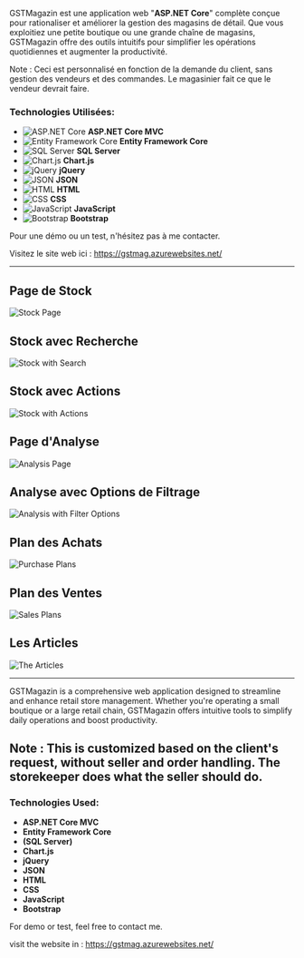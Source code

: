 
GSTMagazin est une application web "**ASP.NET Core**"  complète conçue pour rationaliser et améliorer la gestion des magasins de détail. Que vous exploitiez une petite boutique ou une grande chaîne de magasins, GSTMagazin offre des outils intuitifs pour simplifier les opérations quotidiennes et augmenter la productivité.  


Note : Ceci est personnalisé en fonction de la demande du client, sans gestion des vendeurs et des commandes. Le magasinier fait ce que le vendeur devrait faire.  

### Technologies Utilisées:


- ![ASP.NET Core](https://img.shields.io/badge/Framework-ASP.NET%20Core-blue.svg) **ASP.NET Core MVC**  
- ![Entity Framework Core](https://img.shields.io/badge/ORM-Entity%20Framework%20Core-green.svg) **Entity Framework Core**  
- ![SQL Server](https://img.shields.io/badge/Database-SQL%20Server-red.svg) **SQL Server**  
- ![Chart.js](https://img.shields.io/badge/Visualization-Chart.js-orange.svg) **Chart.js**  
- ![jQuery](https://img.shields.io/badge/Library-jQuery-lightgrey.svg) **jQuery**  
- ![JSON](https://img.shields.io/badge/Data-JSON-yellow.svg) **JSON**  
- ![HTML](https://img.shields.io/badge/Markup-HTML-blue.svg) **HTML**  
- ![CSS](https://img.shields.io/badge/Style-CSS-blueviolet.svg) **CSS**  
- ![JavaScript](https://img.shields.io/badge/Language-JavaScript-yellowgreen.svg) **JavaScript**  
- ![Bootstrap](https://img.shields.io/badge/Framework-Bootstrap-purple.svg) **Bootstrap**  



Pour une démo ou un test, n'hésitez pas à me contacter.

Visitez le site web ici : https://gstmag.azurewebsites.net/

-----------

## Page de Stock
![Stock Page](screnshots/Stock.png)

## Stock avec Recherche
![Stock with Search](screnshots/StockAvecChercherPar.png)

## Stock avec Actions
![Stock with Actions](screnshots/StockwithActions.png)

## Page d'Analyse
![Analysis Page](screnshots/Analyse.png)

## Analyse avec Options de Filtrage
![Analysis with Filter Options](screnshots/AnalyseFiltrageoptions.png)

## Plan des Achats
![Purchase Plans](screnshots/PlansAchats.png)

## Plan des Ventes
![Sales Plans](screnshots/plansventes.png)

## Les Articles
![The Articles](screnshots/LesArticles.png)

--------

GSTMagazin is a comprehensive web application designed to streamline and enhance retail store management. Whether you're operating a small boutique or a large retail chain, GSTMagazin offers intuitive tools to simplify daily operations and boost productivity.

## Note : This is customized based on the client's request, without seller and order handling. The storekeeper does what the seller should do. 


### Technologies Used:
- **ASP.NET Core MVC**
- **Entity Framework Core**
- **(SQL Server)**
- **Chart.js**
- **jQuery**
- **JSON**
- **HTML**
- **CSS**
- **JavaScript**
- **Bootstrap**

For demo or test, feel free to contact me.

 visit the  website in : https://gstmag.azurewebsites.net/


